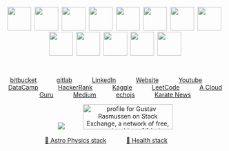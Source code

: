 <!-- [![GitHub repo size](https://img.shields.io/github/repo-size/TheNewThinkTank/TheNewThinkTank?style=flat&logo=github&logoColor=whitesmoke&label=Repo%20Size)](https://github.com/TheNewThinkTank/TheNewThinkTank/archive/refs/heads/main.zip) -->

<!-- <p align="center">
  <img width="800" height="400" src="https://github.com/Gustav-Rasmussen/Gustav-Rasmussen/blob/master/ghost_in_a_shell.gif">
</p> -->

<p align="center">
<img height="55" width="55" src="https://cdn.jsdelivr.net/npm/simple-icons@v3/icons/python.svg" />&nbsp;
<img height="55" width="55" src="https://cdn.jsdelivr.net/npm/simple-icons@v3/icons/pandas.svg" />&nbsp;
<img height="55" width="55" src="https://cdn.jsdelivr.net/npm/simple-icons@3.7.0/icons/r.svg" />&nbsp;
<img height="55" width="55" src="https://cdn.jsdelivr.net/npm/simple-icons@v3/icons/amazonaws.svg" />&nbsp;
<img height="55" width="55" src="https://cdn.jsdelivr.net/npm/simple-icons@v3/icons/azuredevops.svg" />&nbsp;
<img height="55" width="55" src="https://cdn.jsdelivr.net/npm/simple-icons@3.7.0/icons/visualstudiocode.svg" />&nbsp;
<img height="55" width="55" src="https://cdn.jsdelivr.net/npm/simple-icons@3.7.0/icons/powershell.svg" />&nbsp;
<img height="55" width="55" src="https://cdn.jsdelivr.net/npm/simple-icons@v3/icons/apachespark.svg" />&nbsp;
<img height="55" width="55" src="https://cdn.jsdelivr.net/npm/simple-icons@v3/icons/linux.svg" />&nbsp;
<img height="55" width="55" src="https://cdn.jsdelivr.net/npm/simple-icons@v3/icons/mysql.svg" />&nbsp;
<img height="55" width="55" src="https://cdn.jsdelivr.net/npm/simple-icons@3.7.0/icons/sqlite.svg" />&nbsp;
<img height="55" width="55" src="https://cdn.jsdelivr.net/npm/simple-icons@3.7.0/icons/latex.svg" />&nbsp;
<img height="55" width="55" src="https://cdn.jsdelivr.net/npm/simple-icons@3.7.0/icons/html5.svg" />
</p></br>

<p align="center">
  <a href="https://bitbucket.org/Gustav_Collin_Rasmussen/workspace/overview">bitbucket</a>&ensp;&ensp;&ensp;&ensp;&ensp;&ensp;
  <a href="https://gitlab.com/TheNewThinkTank">gitlab</a>&ensp;&ensp;&ensp;&ensp;&ensp;&ensp;
  <a href="https://www.linkedin.com/in/gustav-collin-rasmussen-700a192a/">LinkedIn</a>&ensp;&ensp;&ensp;&ensp;&ensp;&ensp;
  <a href="http://newthinktank.dk/">Website</a>&ensp;&ensp;&ensp;&ensp;&ensp;&ensp;
  <a href="https://www.youtube.com/channel/UCFdvrL3KjfK7X5UQqzv3qGQ?">Youtube</a>&ensp;&ensp;&ensp;&ensp;&ensp;&ensp;
  <a href="https://app.datacamp.com/profile/gcr84">DataCamp</a>&ensp;&ensp;&ensp;&ensp;&ensp;&ensp;
  <a href="https://www.hackerrank.com/gcr84">HackerRank</a>&ensp;&ensp;&ensp;&ensp;&ensp;&ensp;
  <a href="https://www.kaggle.com/gustavrasmussen84">Kaggle</a>&ensp;&ensp;&ensp;&ensp;&ensp;&ensp;
  <a href="https://leetcode.com/GustavRasmussen/">LeetCode</a>&ensp;&ensp;&ensp;&ensp;&ensp;&ensp;
  <a href="https://learn.acloud.guru/profile/gcr">A Cloud Guru</a>&ensp;&ensp;&ensp;&ensp;&ensp;&ensp;
  <a href="https://medium.com/@GustavCollinRasmussen">Medium</a>&ensp;&ensp;&ensp;&ensp;&ensp;&ensp;
  <a href="https://www.echojs.com/user/GustavRasmussen">echojs</a>&ensp;&ensp;&ensp;&ensp;&ensp;&ensp;
  <a href="https://karatenews.dk/nystartet-fuld-kontakt-karate-klub-vinder-sit-forste-international-mesterskab-i-fuld-kontakt-kampsport/">Karate News</a>
</p>

<p align="center">
  <img src="https://www.codewars.com/users/Gustav-Rasmussen/badges/large" />&nbsp;&ensp;&ensp;&ensp;&ensp;&ensp;
  <a href="https://stackexchange.com/users/10072351"><img src="https://stackexchange.com/users/flair/10072351.png?theme=dark" width="208" height="58" alt="profile for Gustav Rasmussen on Stack Exchange, a network of free, community-driven Q&amp;A sites" title="profile for Gustav Rasmussen on Stack Exchange, a network of free, community-driven Q&amp;A sites"></a>
</p>

<p align="center">
    <a href="https://github.com/stars/TheNewThinkTank/lists/astro-physics-stack">🚀 Astro Physics stack</a>&ensp;&ensp;&ensp;&ensp;&ensp;&ensp;
    <a href="https://github.com/stars/TheNewThinkTank/lists/health-stack">🥇 Health stack</a>&ensp;&ensp;&ensp;&ensp;&ensp;&ensp;
</p>

